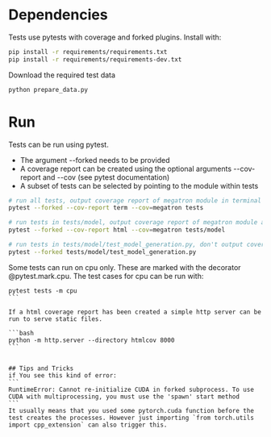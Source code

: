 # Dependencies

Tests use pytests with coverage and forked plugins. Install with:

```bash
pip install -r requirements/requirements.txt
pip install -r requirements/requirements-dev.txt
```

Download the required test data
```bash
python prepare_data.py
```

# Run

Tests can be run using pytest.

* The argument --forked needs to be provided
* A coverage report can be created using the optional arguments --cov-report and --cov (see pytest documentation)
* A subset of tests can be selected by pointing to the module within tests

```bash
# run all tests, output coverage report of megatron module in terminal
pytest --forked --cov-report term --cov=megatron tests

# run tests in tests/model, output coverage report of megatron module as html
pytest --forked --cov-report html --cov=megatron tests/model

# run tests in tests/model/test_model_generation.py, don't output coverage report
pytest --forked tests/model/test_model_generation.py
```

Some tests can run on cpu only. These are marked with the decorator @pytest.mark.cpu.
The test cases for cpu can be run with:
````
pytest tests -m cpu
```

If a html coverage report has been created a simple http server can be run to serve static files.

```bash
python -m http.server --directory htmlcov 8000
```


## Tips and Tricks
if You see this kind of error:
```
RuntimeError: Cannot re-initialize CUDA in forked subprocess. To use CUDA with multiprocessing, you must use the 'spawn' start method
```
It usually means that you used some pytorch.cuda function before the test creates the processes. However just importing `from torch.utils import cpp_extension` can also trigger this.
